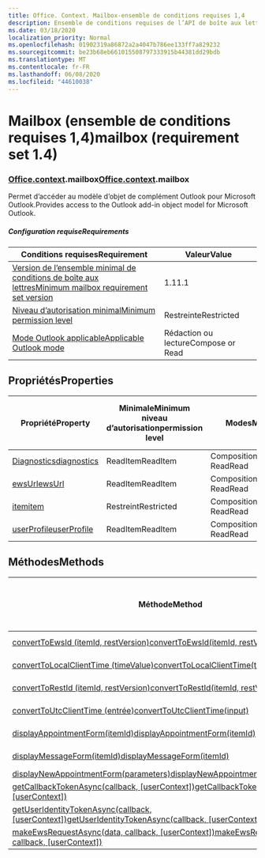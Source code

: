 ```yaml
---
title: Office. Context. Mailbox-ensemble de conditions requises 1,4
description: Ensemble de conditions requises de l’API de boîte aux lettres Outlook 1,4 du modèle objet boîte aux lettres.
ms.date: 03/18/2020
localization_priority: Normal
ms.openlocfilehash: 01902319a86872a2a4047b786ee133ff7a829232
ms.sourcegitcommit: be23b68eb661015508797333915b44381dd29bdb
ms.translationtype: MT
ms.contentlocale: fr-FR
ms.lasthandoff: 06/08/2020
ms.locfileid: "44610038"
---
```

# <a name="mailbox-requirement-set-14"></a><span data-ttu-id="f5259-103">Mailbox (ensemble de conditions requises 1,4)</span><span class="sxs-lookup"><span data-stu-id="f5259-103">mailbox (requirement set 1.4)</span></span>

### <a name="officecontextmailbox"></a><span data-ttu-id="f5259-104">[Office](office.md)[.context](office.context.md).mailbox</span><span class="sxs-lookup"><span data-stu-id="f5259-104">[Office](office.md)[.context](office.context.md).mailbox</span></span>

<span data-ttu-id="f5259-105">Permet d’accéder au modèle d’objet de complément Outlook pour Microsoft Outlook.</span><span class="sxs-lookup"><span data-stu-id="f5259-105">Provides access to the Outlook add-in object model for Microsoft Outlook.</span></span>

##### <a name="requirements"></a><span data-ttu-id="f5259-106">Configuration requise</span><span class="sxs-lookup"><span data-stu-id="f5259-106">Requirements</span></span>

|<span data-ttu-id="f5259-107">Conditions requises</span><span class="sxs-lookup"><span data-stu-id="f5259-107">Requirement</span></span>| <span data-ttu-id="f5259-108">Valeur</span><span class="sxs-lookup"><span data-stu-id="f5259-108">Value</span></span>|
|---|---|
|[<span data-ttu-id="f5259-109">Version de l’ensemble minimal de conditions de boîte aux lettres</span><span class="sxs-lookup"><span data-stu-id="f5259-109">Minimum mailbox requirement set version</span></span>](../../requirement-sets/outlook-api-requirement-sets.md)| <span data-ttu-id="f5259-110">1.1</span><span class="sxs-lookup"><span data-stu-id="f5259-110">1.1</span></span>|
|[<span data-ttu-id="f5259-111">Niveau d’autorisation minimal</span><span class="sxs-lookup"><span data-stu-id="f5259-111">Minimum permission level</span></span>](../../../outlook/understanding-outlook-add-in-permissions.md)| <span data-ttu-id="f5259-112">Restreinte</span><span class="sxs-lookup"><span data-stu-id="f5259-112">Restricted</span></span>|
|[<span data-ttu-id="f5259-113">Mode Outlook applicable</span><span class="sxs-lookup"><span data-stu-id="f5259-113">Applicable Outlook mode</span></span>](../../../outlook/outlook-add-ins-overview.md#extension-points)| <span data-ttu-id="f5259-114">Rédaction ou lecture</span><span class="sxs-lookup"><span data-stu-id="f5259-114">Compose or Read</span></span>|

## <a name="properties"></a><span data-ttu-id="f5259-115">Propriétés</span><span class="sxs-lookup"><span data-stu-id="f5259-115">Properties</span></span>

| <span data-ttu-id="f5259-116">Propriété</span><span class="sxs-lookup"><span data-stu-id="f5259-116">Property</span></span> | <span data-ttu-id="f5259-117">Minimale</span><span class="sxs-lookup"><span data-stu-id="f5259-117">Minimum</span></span><br><span data-ttu-id="f5259-118">niveau d’autorisation</span><span class="sxs-lookup"><span data-stu-id="f5259-118">permission level</span></span> | <span data-ttu-id="f5259-119">Modes</span><span class="sxs-lookup"><span data-stu-id="f5259-119">Modes</span></span> | <span data-ttu-id="f5259-120">Type de retour</span><span class="sxs-lookup"><span data-stu-id="f5259-120">Return type</span></span> | <span data-ttu-id="f5259-121">Minimale</span><span class="sxs-lookup"><span data-stu-id="f5259-121">Minimum</span></span><br><span data-ttu-id="f5259-122">ensemble de conditions requises</span><span class="sxs-lookup"><span data-stu-id="f5259-122">requirement set</span></span> |
|---|---|---|---|:---:|
| [<span data-ttu-id="f5259-123">Diagnostics</span><span class="sxs-lookup"><span data-stu-id="f5259-123">diagnostics</span></span>](/javascript/api/outlook/office.mailbox?view=outlook-js-1.4#diagnostics) | <span data-ttu-id="f5259-124">ReadItem</span><span class="sxs-lookup"><span data-stu-id="f5259-124">ReadItem</span></span> | <span data-ttu-id="f5259-125">Composition</span><span class="sxs-lookup"><span data-stu-id="f5259-125">Compose</span></span><br><span data-ttu-id="f5259-126">Read</span><span class="sxs-lookup"><span data-stu-id="f5259-126">Read</span></span> | [<span data-ttu-id="f5259-127">Diagnostics</span><span class="sxs-lookup"><span data-stu-id="f5259-127">Diagnostics</span></span>](/javascript/api/outlook/office.diagnostics?view=outlook-js-1.4) | [<span data-ttu-id="f5259-128">1.1</span><span class="sxs-lookup"><span data-stu-id="f5259-128">1.1</span></span>](../requirement-set-1.1/outlook-requirement-set-1.1.md) |
| [<span data-ttu-id="f5259-129">ewsUrl</span><span class="sxs-lookup"><span data-stu-id="f5259-129">ewsUrl</span></span>](/javascript/api/outlook/office.mailbox?view=outlook-js-1.4#ewsurl) | <span data-ttu-id="f5259-130">ReadItem</span><span class="sxs-lookup"><span data-stu-id="f5259-130">ReadItem</span></span> | <span data-ttu-id="f5259-131">Composition</span><span class="sxs-lookup"><span data-stu-id="f5259-131">Compose</span></span><br><span data-ttu-id="f5259-132">Read</span><span class="sxs-lookup"><span data-stu-id="f5259-132">Read</span></span> | <span data-ttu-id="f5259-133">String</span><span class="sxs-lookup"><span data-stu-id="f5259-133">String</span></span> | [<span data-ttu-id="f5259-134">1.1</span><span class="sxs-lookup"><span data-stu-id="f5259-134">1.1</span></span>](../requirement-set-1.1/outlook-requirement-set-1.1.md) |
| [<span data-ttu-id="f5259-135">item</span><span class="sxs-lookup"><span data-stu-id="f5259-135">item</span></span>](office.context.mailbox.item.md) | <span data-ttu-id="f5259-136">Restreint</span><span class="sxs-lookup"><span data-stu-id="f5259-136">Restricted</span></span> | <span data-ttu-id="f5259-137">Composition</span><span class="sxs-lookup"><span data-stu-id="f5259-137">Compose</span></span><br><span data-ttu-id="f5259-138">Read</span><span class="sxs-lookup"><span data-stu-id="f5259-138">Read</span></span> | [<span data-ttu-id="f5259-139">Élément</span><span class="sxs-lookup"><span data-stu-id="f5259-139">Item</span></span>](/javascript/api/outlook/office.item?view=outlook-js-1.4) | [<span data-ttu-id="f5259-140">1.1</span><span class="sxs-lookup"><span data-stu-id="f5259-140">1.1</span></span>](../requirement-set-1.1/outlook-requirement-set-1.1.md) |
| [<span data-ttu-id="f5259-141">userProfile</span><span class="sxs-lookup"><span data-stu-id="f5259-141">userProfile</span></span>](/javascript/api/outlook/office.mailbox?view=outlook-js-1.4#userprofile) | <span data-ttu-id="f5259-142">ReadItem</span><span class="sxs-lookup"><span data-stu-id="f5259-142">ReadItem</span></span> | <span data-ttu-id="f5259-143">Composition</span><span class="sxs-lookup"><span data-stu-id="f5259-143">Compose</span></span><br><span data-ttu-id="f5259-144">Read</span><span class="sxs-lookup"><span data-stu-id="f5259-144">Read</span></span> | [<span data-ttu-id="f5259-145">Profil</span><span class="sxs-lookup"><span data-stu-id="f5259-145">UserProfile</span></span>](/javascript/api/outlook/office.userprofile?view=outlook-js-1.4) | [<span data-ttu-id="f5259-146">1.1</span><span class="sxs-lookup"><span data-stu-id="f5259-146">1.1</span></span>](../requirement-set-1.1/outlook-requirement-set-1.1.md) |

## <a name="methods"></a><span data-ttu-id="f5259-147">Méthodes</span><span class="sxs-lookup"><span data-stu-id="f5259-147">Methods</span></span>

| <span data-ttu-id="f5259-148">Méthode</span><span class="sxs-lookup"><span data-stu-id="f5259-148">Method</span></span> | <span data-ttu-id="f5259-149">Minimale</span><span class="sxs-lookup"><span data-stu-id="f5259-149">Minimum</span></span><br><span data-ttu-id="f5259-150">niveau d’autorisation</span><span class="sxs-lookup"><span data-stu-id="f5259-150">permission level</span></span> | <span data-ttu-id="f5259-151">Modes</span><span class="sxs-lookup"><span data-stu-id="f5259-151">Modes</span></span> | <span data-ttu-id="f5259-152">Minimale</span><span class="sxs-lookup"><span data-stu-id="f5259-152">Minimum</span></span><br><span data-ttu-id="f5259-153">ensemble de conditions requises</span><span class="sxs-lookup"><span data-stu-id="f5259-153">requirement set</span></span> |
|---|---|---|:---:|
| [<span data-ttu-id="f5259-154">convertToEwsId (itemId, restVersion)</span><span class="sxs-lookup"><span data-stu-id="f5259-154">convertToEwsId(itemId, restVersion)</span></span>](/javascript/api/outlook/office.mailbox?view=outlook-js-1.4#converttoewsid-itemid--restversion-) | <span data-ttu-id="f5259-155">Restreint</span><span class="sxs-lookup"><span data-stu-id="f5259-155">Restricted</span></span> | <span data-ttu-id="f5259-156">Composition</span><span class="sxs-lookup"><span data-stu-id="f5259-156">Compose</span></span><br><span data-ttu-id="f5259-157">Read</span><span class="sxs-lookup"><span data-stu-id="f5259-157">Read</span></span> | [<span data-ttu-id="f5259-158">1.3</span><span class="sxs-lookup"><span data-stu-id="f5259-158">1.3</span></span>](../requirement-set-1.3/outlook-requirement-set-1.3.md) |
| [<span data-ttu-id="f5259-159">convertToLocalClientTime (timeValue)</span><span class="sxs-lookup"><span data-stu-id="f5259-159">convertToLocalClientTime(timeValue)</span></span>](/javascript/api/outlook/office.mailbox?view=outlook-js-1.4#converttolocalclienttime-timevalue-) | <span data-ttu-id="f5259-160">ReadItem</span><span class="sxs-lookup"><span data-stu-id="f5259-160">ReadItem</span></span> | <span data-ttu-id="f5259-161">Composition</span><span class="sxs-lookup"><span data-stu-id="f5259-161">Compose</span></span><br><span data-ttu-id="f5259-162">Read</span><span class="sxs-lookup"><span data-stu-id="f5259-162">Read</span></span> | [<span data-ttu-id="f5259-163">1.1</span><span class="sxs-lookup"><span data-stu-id="f5259-163">1.1</span></span>](../requirement-set-1.1/outlook-requirement-set-1.1.md) |
| [<span data-ttu-id="f5259-164">convertToRestId (itemId, restVersion)</span><span class="sxs-lookup"><span data-stu-id="f5259-164">convertToRestId(itemId, restVersion)</span></span>](/javascript/api/outlook/office.mailbox?view=outlook-js-1.4#converttorestid-itemid--restversion-) | <span data-ttu-id="f5259-165">Restreint</span><span class="sxs-lookup"><span data-stu-id="f5259-165">Restricted</span></span> | <span data-ttu-id="f5259-166">Composition</span><span class="sxs-lookup"><span data-stu-id="f5259-166">Compose</span></span><br><span data-ttu-id="f5259-167">Read</span><span class="sxs-lookup"><span data-stu-id="f5259-167">Read</span></span> | [<span data-ttu-id="f5259-168">1.3</span><span class="sxs-lookup"><span data-stu-id="f5259-168">1.3</span></span>](../requirement-set-1.3/outlook-requirement-set-1.3.md) |
| [<span data-ttu-id="f5259-169">convertToUtcClientTime (entrée)</span><span class="sxs-lookup"><span data-stu-id="f5259-169">convertToUtcClientTime(input)</span></span>](/javascript/api/outlook/office.mailbox?view=outlook-js-1.4#converttoutcclienttime-input-) | <span data-ttu-id="f5259-170">ReadItem</span><span class="sxs-lookup"><span data-stu-id="f5259-170">ReadItem</span></span> | <span data-ttu-id="f5259-171">Composition</span><span class="sxs-lookup"><span data-stu-id="f5259-171">Compose</span></span><br><span data-ttu-id="f5259-172">Read</span><span class="sxs-lookup"><span data-stu-id="f5259-172">Read</span></span> | [<span data-ttu-id="f5259-173">1.1</span><span class="sxs-lookup"><span data-stu-id="f5259-173">1.1</span></span>](../requirement-set-1.1/outlook-requirement-set-1.1.md) |
| [<span data-ttu-id="f5259-174">displayAppointmentForm(itemId)</span><span class="sxs-lookup"><span data-stu-id="f5259-174">displayAppointmentForm(itemId)</span></span>](/javascript/api/outlook/office.mailbox?view=outlook-js-1.4#displayappointmentform-itemid-) | <span data-ttu-id="f5259-175">ReadItem</span><span class="sxs-lookup"><span data-stu-id="f5259-175">ReadItem</span></span> | <span data-ttu-id="f5259-176">Composition</span><span class="sxs-lookup"><span data-stu-id="f5259-176">Compose</span></span><br><span data-ttu-id="f5259-177">Read</span><span class="sxs-lookup"><span data-stu-id="f5259-177">Read</span></span> | [<span data-ttu-id="f5259-178">1.1</span><span class="sxs-lookup"><span data-stu-id="f5259-178">1.1</span></span>](../requirement-set-1.1/outlook-requirement-set-1.1.md) |
| [<span data-ttu-id="f5259-179">displayMessageForm(itemId)</span><span class="sxs-lookup"><span data-stu-id="f5259-179">displayMessageForm(itemId)</span></span>](/javascript/api/outlook/office.mailbox?view=outlook-js-1.4#displaymessageform-itemid-) | <span data-ttu-id="f5259-180">ReadItem</span><span class="sxs-lookup"><span data-stu-id="f5259-180">ReadItem</span></span> | <span data-ttu-id="f5259-181">Composition</span><span class="sxs-lookup"><span data-stu-id="f5259-181">Compose</span></span><br><span data-ttu-id="f5259-182">Read</span><span class="sxs-lookup"><span data-stu-id="f5259-182">Read</span></span> | [<span data-ttu-id="f5259-183">1.1</span><span class="sxs-lookup"><span data-stu-id="f5259-183">1.1</span></span>](../requirement-set-1.1/outlook-requirement-set-1.1.md) |
| [<span data-ttu-id="f5259-184">displayNewAppointmentForm(parameters)</span><span class="sxs-lookup"><span data-stu-id="f5259-184">displayNewAppointmentForm(parameters)</span></span>](/javascript/api/outlook/office.mailbox?view=outlook-js-1.4#displaynewappointmentform-parameters-) | <span data-ttu-id="f5259-185">ReadItem</span><span class="sxs-lookup"><span data-stu-id="f5259-185">ReadItem</span></span> | <span data-ttu-id="f5259-186">Read</span><span class="sxs-lookup"><span data-stu-id="f5259-186">Read</span></span> | [<span data-ttu-id="f5259-187">1.1</span><span class="sxs-lookup"><span data-stu-id="f5259-187">1.1</span></span>](../requirement-set-1.1/outlook-requirement-set-1.1.md) |
| <span data-ttu-id="f5259-188">[getCallbackTokenAsync(callback, [userContext])](/javascript/api/outlook/office.mailbox?view=outlook-js-1.4#getcallbacktokenasync-callback--usercontext-)</span><span class="sxs-lookup"><span data-stu-id="f5259-188">[getCallbackTokenAsync(callback, [userContext])](/javascript/api/outlook/office.mailbox?view=outlook-js-1.4#getcallbacktokenasync-callback--usercontext-)</span></span> | <span data-ttu-id="f5259-189">ReadItem</span><span class="sxs-lookup"><span data-stu-id="f5259-189">ReadItem</span></span> | <span data-ttu-id="f5259-190">Composition</span><span class="sxs-lookup"><span data-stu-id="f5259-190">Compose</span></span><br><span data-ttu-id="f5259-191">Read</span><span class="sxs-lookup"><span data-stu-id="f5259-191">Read</span></span> | [<span data-ttu-id="f5259-192">1.3</span><span class="sxs-lookup"><span data-stu-id="f5259-192">1.3</span></span>](../requirement-set-1.3/outlook-requirement-set-1.3.md)<br>[<span data-ttu-id="f5259-193">1.1</span><span class="sxs-lookup"><span data-stu-id="f5259-193">1.1</span></span>](../requirement-set-1.1/outlook-requirement-set-1.1.md) |
| <span data-ttu-id="f5259-194">[getUserIdentityTokenAsync(callback, [userContext])](/javascript/api/outlook/office.mailbox?view=outlook-js-1.4#getuseridentitytokenasync-callback--usercontext-)</span><span class="sxs-lookup"><span data-stu-id="f5259-194">[getUserIdentityTokenAsync(callback, [userContext])](/javascript/api/outlook/office.mailbox?view=outlook-js-1.4#getuseridentitytokenasync-callback--usercontext-)</span></span> | <span data-ttu-id="f5259-195">ReadItem</span><span class="sxs-lookup"><span data-stu-id="f5259-195">ReadItem</span></span> | <span data-ttu-id="f5259-196">Composition</span><span class="sxs-lookup"><span data-stu-id="f5259-196">Compose</span></span><br><span data-ttu-id="f5259-197">Read</span><span class="sxs-lookup"><span data-stu-id="f5259-197">Read</span></span> | [<span data-ttu-id="f5259-198">1.1</span><span class="sxs-lookup"><span data-stu-id="f5259-198">1.1</span></span>](../requirement-set-1.1/outlook-requirement-set-1.1.md) |
| <span data-ttu-id="f5259-199">[makeEwsRequestAsync(data, callback, [userContext])](/javascript/api/outlook/office.mailbox?view=outlook-js-1.4#makeewsrequestasync-data--callback--usercontext-)</span><span class="sxs-lookup"><span data-stu-id="f5259-199">[makeEwsRequestAsync(data, callback, [userContext])](/javascript/api/outlook/office.mailbox?view=outlook-js-1.4#makeewsrequestasync-data--callback--usercontext-)</span></span> | <span data-ttu-id="f5259-200">ReadWriteMailbox</span><span class="sxs-lookup"><span data-stu-id="f5259-200">ReadWriteMailbox</span></span> | <span data-ttu-id="f5259-201">Composition</span><span class="sxs-lookup"><span data-stu-id="f5259-201">Compose</span></span><br><span data-ttu-id="f5259-202">Read</span><span class="sxs-lookup"><span data-stu-id="f5259-202">Read</span></span> | [<span data-ttu-id="f5259-203">1.1</span><span class="sxs-lookup"><span data-stu-id="f5259-203">1.1</span></span>](../requirement-set-1.1/outlook-requirement-set-1.1.md) |
